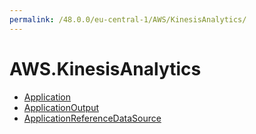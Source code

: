 ```yaml
---
permalink: /48.0.0/eu-central-1/AWS/KinesisAnalytics/
---
```


# AWS.KinesisAnalytics



* [Application](Application.md)
* [ApplicationOutput](ApplicationOutput.md)
* [ApplicationReferenceDataSource](ApplicationReferenceDataSource.md)